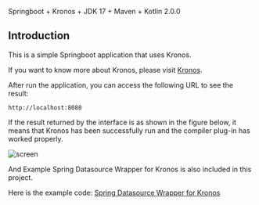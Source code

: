 Springboot + Kronos + JDK 17 + Maven + Kotlin 2.0.0

## Introduction
This is a simple Springboot application that uses Kronos.

If you want to know more about Kronos, please visit [Kronos](https://www.kotlinorm.com/).

After run the application, you can access the following URL to see the result:
```
http://localhost:8080
```

If the result returned by the interface is as shown in the figure below, it means that Kronos has been successfully run and the compiler plug-in has worked properly.

![screen](https://github.com/Kronos-orm/kronos-spring-demo/blob/main/screenshot/img.png?raw=true)

And Example Spring Datasource Wrapper for Kronos is also included in this project.

Here is the example code: [Spring Datasource Wrapper for Kronos](https://github.com/Kronos-orm/kronos-spring-demo/blob/main/src/main/kotlin/com/kotlinorm/kronosSpringDemo/controller/SpringDataWrapper.kt)
